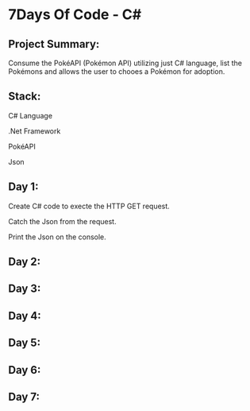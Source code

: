 # 7Days Of Code - C#

## Project Summary:

Consume the PokéAPI (Pokémon API) utilizing just C# language, list the Pokémons and allows the user to chooes a Pokémon for adoption.

## Stack:

C# Language 

.Net Framework

PokéAPI

Json

## Day 1:

Create C# code to execte the HTTP GET request.

Catch the Json from the request.

Print the Json on the console. 

## Day 2:

## Day 3:

## Day 4:

## Day 5:

## Day 6:

## Day 7:
